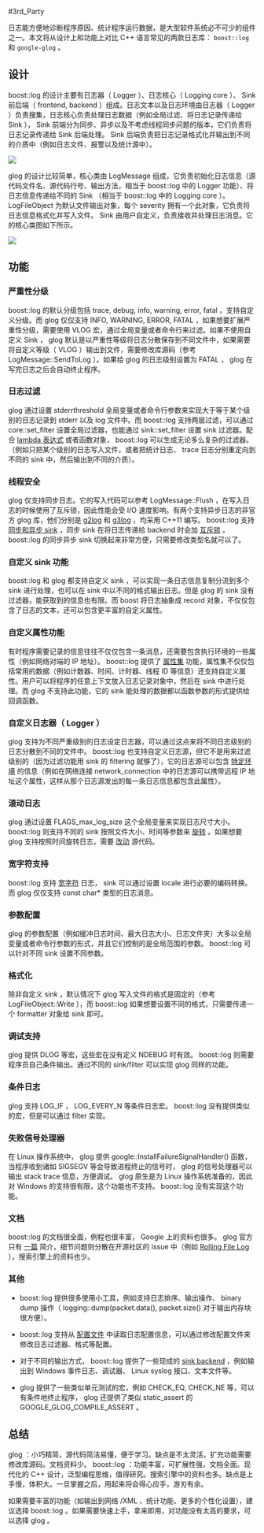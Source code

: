 #3rd_Party 

日志能方便地诊断程序原因、统计程序运行数据，是大型软件系统必不可少的组件之一。本文将从设计上和功能上对比 C++ 语言常见的两款日志库： `boost::log` 和 `google-glog` 。

## 设计

boost::log 的设计主要有日志器（ Logger ）、日志核心（ Logging core ）、 Sink 前后端（ frontend, backend ）组成。日志文本以及日志环境由日志器（ Logger ）负责搜集，日志核心负责处理日志数据（例如全局过滤、将日志记录传递给 Sink ）， Sink 前端分为同步、异步以及不考虑线程同步问题的版本，它们负责将日志记录传递给 Sink 后端处理。 Sink 后端负责把日志记录格式化并输出到不同的介质中（例如日志文件、报警以及统计源中）。

![](https://images.cnblogs.com/cnblogs_com/RioTian/2326543/o_230821080159_Logging%20Core.png)

glog 的设计比较简单，核心类由 LogMessage 组成，它负责初始化日志信息（源代码文件名、源代码行号、输出方法，相当于 boost::log 中的 Logger 功能）、将日志信息传递给不同的 Sink （相当于 boost::log 中的 Logging core ）。 LogFileObject 为默认文件输出对象，每个 severity 拥有一个此对象，它负责将日志信息格式化并写入文件。 Sink 由用户自定义，负责接收并处理日志消息。它的核心类图如下所示。

![](https://images.cnblogs.com/cnblogs_com/RioTian/2326543/o_230821080246_Logging%20Core2.png)

## 功能

### 严重性分级

boost::log 的默认分级包括 trace, debug, info, warning, error, fatal ，支持自定义分级。而 glog 仅仅支持 INFO, WARNING, ERROR, FATAL ，如果想要扩展严重性分级，需要使用 VLOG 宏，通过全局变量或者命令行来过滤。如果不使用自定义 Sink ， glog 默认是以严重性等级将日志分散保存到不同文件中，如果需要将自定义等级（ VLOG ）输出到文件，需要修改库源码（参考 LogMessage::SendToLog ）。如果给 glog 的日志级别设置为 FATAL ， glog 在写完日志之后会自动终止程序。

### 日志过滤

glog 通过设置 stderrthreshold 全局变量或者命令行参数来实现大于等于某个级别的日志记录到 stderr 以及 log 文件中。而 boost::log 支持两层过滤，可以通过 core::set_filter 设置全局过滤器，也能通过 sink::set_filter 设置 sink 过滤器。配合 [lambda 表达式](http://www.boost.org/doc/libs/1_59_0/libs/log/doc/html/log/detailed/expressions.html) 或者函数对象， boost::log 可以生成无论多么复杂的过滤器。（例如只把某个级别的日志写入文件，或者把统计日志、 trace 日志分别重定向到不同的 sink 中，然后输出到不同的介质）。

### 线程安全

glog 仅支持同步日志。它的写入代码可以参考 LogMessage::Flush ，在写入日志的时候使用了互斥锁，因此性能会受 I/O 速度影响。有两个支持异步日志的非官方 glog 库，他们分别是 [g2log](http://www.codeproject.com/Articles/288827/g-log-An-efficient-asynchronous-logger-using-Cplus) 和 [g3log](https://github.com/KjellKod/g3log) ，均采用 C++11 编写。 boost::log 支持 [同步和异步 sink](http://www.boost.org/doc/libs/1_59_0/libs/log/doc/html/log/detailed/sink_frontends.html) ，同步 sink 在将日志传递给 backend 时会加 [互斥锁](http://www.boost.org/doc/libs/1_59_0/libs/log/doc/html/log/detailed/sink_frontends.html#log.detailed.sink_frontends.sync) 。 boost::log 的同步异步 sink 切换起来非常方便，只需要修改类型名就可以了。

### 自定义 sink 功能

boost::log 和 glog 都支持自定义 sink ，可以实现一条日志信息复制分流到多个 sink 进行处理，也可以在 sink 中以不同的格式输出日志。但是 glog 的 sink 没有过滤器，能获取到的信息也有限。而 boost 将日志抽象成 record 对象，不仅仅包含了日志的文本，还可以包含更丰富的自定义属性。

### 自定义属性功能

有时程序需要记录的信息往往不仅仅包含一条消息，还需要包含执行环境的一些属性（例如网络对端的 IP 地址）。 boost::log 提供了 [属性集](http://www.boost.org/doc/libs/1_59_0/libs/log/doc/html/log/detailed/attributes.html) 功能，属性集不仅仅包括常用的数据（例如计数器、时间、计时器、线程 ID 等信息）还支持自定义属性。用户可以将程序的任意上下文放入日志记录对象中，然后在 sink 中进行处理。而 glog 不支持此功能，它的 sink 能处理的数据都以函数参数的形式提供给回调函数。

### 自定义日志器（ Logger ）

glog 支持为不同严重级别的日志设定日志器，可以通过这点来将不同日志级别的日志分散到不同的文件中。 boost::log 也支持自定义日志源，但它不是用来过滤级别的（因为过滤功能用 sink 的 filtering 就够了），它的日志源可以包含 [特定环境](http://www.boost.org/doc/libs/1_59_0/libs/log/doc/html/log/detailed/sources.html#log.detailed.sources.channel_logger) 的信息（例如在网络连接 network_connection 中的日志源可以携带远程 IP 地址这个属性，这样从那个日志源发出的每一条日志信息都包含此属性）。

### 滚动日志

glog 通过设置 FLAGS_max_log_size 这个全局变量来实现日志尺寸大小。 boost::log 则支持不同的 sink 按照文件大小、时间等参数来 [旋转](http://boost-log.sourceforge.net/libs/log/doc/html/log/detailed/sink_backends.html#log.detailed.sink_backends.text_file.file_rotation) 。如果想要 glog 支持按照时间旋转日志，需要 [改动](http://blog.csdn.net/vv_demon/article/details/9378915) 源代码。

### 宽字符支持

boost::log 支持 [宽字符](http://www.boost.org/doc/libs/1_59_0/libs/log/doc/html/log/tutorial/wide_char.html) 日志， sink 可以通过设置 locale 进行必要的编码转换。而 glog 仅仅支持 const char* 类型的日志消息。

### 参数配置

glog 的参数配置（例如缓冲日志时间、最大日志大小、日志文件夹）大多以全局变量或者命令行参数的形式，并且它们控制的是全局范围的参数。 boost::log 可以针对不同 sink 设置不同参数。

### 格式化

除非自定义 sink ，默认情况下 glog 写入文件的格式是固定的（参考 LogFileObject::Write ），而 boost::log 如果想要设置不同的格式，只需要传递一个 formatter 对象给 sink 即可。

### 调试支持

glog 提供 DLOG 等宏，这些宏在没有定义 NDEBUG 时有效。 boost::log 则需要程序员自己条件输出。通过不同的 sink/filter 可以实现 glog 同样的功能。

### 条件日志

glog 支持 LOG_IF ， LOG_EVERY_N 等条件日志宏。 boost::log 没有提供类似的宏，但是可以通过 filter 实现。

### 失败信号处理器

在 Linux 操作系统中， glog 提供 google::InstallFailureSignalHandler() 函数，当程序收到诸如 SIGSEGV 等会导致进程终止的信号时， glog 的信号处理器可以输出 stack trace 信息，方便调试。 glog 原生是为 Linux 操作系统准备的，因此对 Windows 的支持很有限，这个功能也不支持。 boost::log 没有实现这个功能。

### 文档

boost::log 的文档很全面，例程也很丰富， Google 上的资料也很多。 glog 官方只有 [一篇](https://google-glog.googlecode.com/svn/trunk/doc/glog.html) 简介，细节问题则分散在开源社区的 issue 中（例如 [Rolling File Log](https://code.google.com/p/google-glog/issues/detail?id=22) ），搜索引擎上的资料也少。

### 其他

- boost::log 提供很多使用小工具，例如支持日志排序、输出操作、 binary dump 操作（ logging::dump(packet.data(), packet.size() 对于输出内存块很方便）。
    
- boost::log 支持从 [配置文件](http://www.boost.org/doc/libs/1_59_0/libs/log/doc/html/log/detailed/utilities.html#log.detailed.utilities.setup.settings_file) 中读取日志配置信息，可以通过修改配置文件来修改日志过滤器、格式等配置。
    
- 对于不同的输出方式， boost::log 提供了一些现成的 [sink backend](http://boost-log.sourceforge.net/libs/log/doc/html/log/detailed/sink_backends.html) ，例如输出到 Windows 事件日志、调试器、 Linux syslog 接口、文本文件等。
    
- glog 提供了一些类似单元测试的宏，例如 CHECK_EQ, CHECK_NE 等，可以有条件地终止程序， glog 还提供了类似 static_assert 的 GOOGLE_GLOG_COMPILE_ASSERT 。
    

## 总结

glog ：小巧精简，源代码简洁易懂，便于学习。缺点是不太灵活，扩充功能需要修改库源码。文档资料少。 boost::log ：功能丰富，可扩展性强，文档全面。现代化的 C++ 设计，泛型编程思维，值得研究。搜索引擎中的资料也多。缺点是上手慢，体积大。一旦掌握之后，用起来将会得心应手，游刃有余。

如果需要丰富的功能（如输出到网络 /XML 、统计功能、更多的个性化设置），建议选择 boost::log 。如果需要快速上手，拿来即用，对功能没有太高的要求，可以选择 glog 。